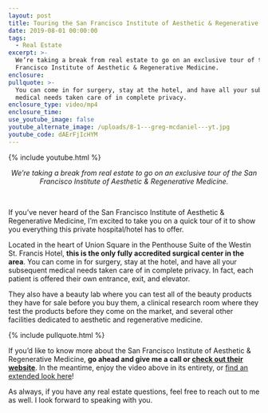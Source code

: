```yaml
---
layout: post
title: Touring the San Francisco Institute of Aesthetic & Regenerative Medicine
date: 2019-08-01 00:00:00
tags:
  - Real Estate
excerpt: >-
  We’re taking a break from real estate to go on an exclusive tour of the San
  Francisco Institute of Aesthetic & Regenerative Medicine.
enclosure:
pullquote: >-
  You can come in for surgery, stay at the hotel, and have all your subsequent
  medical needs taken care of in complete privacy.
enclosure_type: video/mp4
enclosure_time:
use_youtube_image: false
youtube_alternate_image: /uploads/8-1---greg-mcdaniel---yt.jpg
youtube_code: dAErFjIcHYM
---
```


{% include youtube.html %}

<center><em>We&rsquo;re taking a break from real estate to go on an exclusive tour of the San Francisco Institute of Aesthetic &amp; Regenerative Medicine.</em></center>

&nbsp;

If you’ve never heard of the San Francisco Institute of Aesthetic & Regenerative Medicine, I’m excited to take you on a quick tour of it to show you everything this private hospital/hotel has to offer.

Located in the heart of Union Square in the Penthouse Suite of the Westin St. Francis Hotel, **this is the only fully accredited surgical center in the area**. You can come in for surgery, stay at the hotel, and have all your subsequent medical needs taken care of in complete privacy. In fact, each patient is offered their own entrance, exit, and elevator.

They also have a beauty lab where you can test all of the beauty products they have for sale before you buy them, a clinical research room where they test the products before they come on the market, and several other facilities dedicated to aesthetic and regenerative medicine.

{% include pullquote.html %}

If you’d like to know more about the San Francisco Institute of Aesthetic & Regenerative Medicine, **go ahead and give me a call or <u><a target="_blank" href="https://sfinstitute.com/">check out their website</a></u>**. In the meantime, enjoy the video above in its entirety, or <u><a target="_blank" href="https://youtu.be/bEWX_5NkU7E">find an extended look here</a></u>\!

As always, if you have any real estate questions, feel free to reach out to me as well. I look forward to speaking with you.